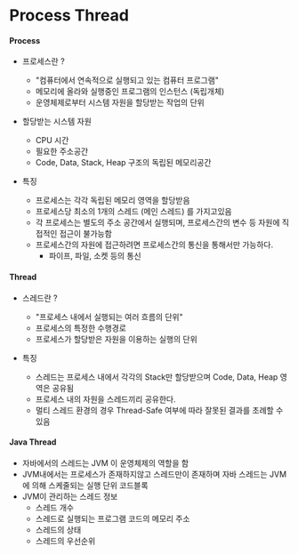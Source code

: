 # Process Thread
#### Process
- 프로세스란 ?
    - "컴퓨터에서 연속적으로 실행되고 있는 컴퓨터 프로그램"
    - 메모리에 올라와 실행중인 프로그램의 인스턴스 (독립개체)
    - 운영체제로부터 시스템 자원을 할당받는 작업의 단위

- 할당받는 시스템 자원
    - CPU 시간
    - 필요한 주소공간 
    - Code, Data, Stack, Heap 구조의 독립된 메모리공간

- 특징
    - 프로세스는 각각 독립된 메모리 영역을 할당받음
    - 프로세스당 최소의 1개의 스레드 (메인 스레드) 를 가지고있음
    - 각 프로세스는 별도의 주소 공간에서 실행되며, 프로세스간의 변수 등 자원에 직접적인 접근이 불가능함
    - 프로세스간의 자원에 접근하려면 프로세스간의 통신을 통해서만 가능하다.
        - 파이프, 파일, 소켓 등의 통신


#### Thread
- 스레드란 ?
    - "프로세스 내에서 실행되는 여러 흐름의 단위"
    - 프로세스의 특정한 수행경로
    - 프로세스가 할당받은 자원을 이용하는 실행의 단위

- 특징
    - 스레드는 프로세스 내에서 각각의 Stack만 할당받으며 Code, Data, Heap 영역은 공유됨
    - 프로세스 내의 자원을 스레드끼리 공유한다.
    - 멀티 스레드 환경의 경우 Thread-Safe 여부에 따라 잘못된 결과를 초례할 수 있음


#### Java Thread
- 자바에서의 스레드는 JVM 이 운영체제의 역할을 함
- JVM내에서는 프로세스가 존재하지않고 스레드만이 존재하며 자바 스레드는 JVM에 의해 스케줄되는 실행 단위 코드블록
- JVM이 관리하는 스레드 정보
    - 스레드 개수
    - 스레드로 실행되는 프로그램 코드의 메모리 주소
    - 스레드의 상태
    - 스레드의 우선순위
